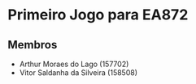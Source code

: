 # Primeiro Jogo para EA872

## Membros
* Arthur Moraes do Lago (157702)
* Vitor Saldanha da Silveira (158508)
